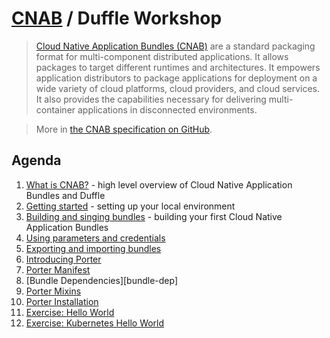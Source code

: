 # [CNAB][cnab] / Duffle Workshop

> [Cloud Native Application Bundles (CNAB)][cnab] are a standard packaging format for multi-component distributed applications. It allows packages to target different runtimes and architectures. It empowers application distributors to package applications for deployment on a wide variety of cloud platforms, cloud providers, and cloud services. It also provides the capabilities necessary for delivering multi-container applications in disconnected environments.

> More in [the CNAB specification on GitHub][cnab-spec].


## Agenda

1. [What is CNAB?][what-cnab] - high level overview of Cloud Native Application Bundles and Duffle
2. [Getting started][prerequisites] - setting up your local environment
3. [Building and singing bundles][build-sign] - building your first Cloud Native Application Bundles
4. [Using parameters and credentials][params-creds]
5. [Exporting and importing bundles][export-import]
6. [Introducing Porter][porter]
8. [Porter Manifest][porter-manifest]
8. [Bundle Dependencies][bundle-dep]
9. [Porter Mixins][porter-mixins]
7. [Porter Installation][porter-install]
9. [Exercise: Hello World][exercise-1]
10. [Exercise: Kubernetes Hello World][exercise-2]

[cnab]: https://cnab.io/
[cnab-spec]: https://github.com/deislabs/cnab-spec/
[what-cnab]: https://github.com/deislabs/cnab-spec/blob/master/100-CNAB.md
[prerequisites]: content/02-prerequisites.md
[build-sign]: content/03-build-sign.md
[params-creds]: content/04-params-creds.md
[export-import]: content/05-export-import.md
[porter]: content/10-porter.md
[porter-install]: content/15-porter-installation.md
[porter-manifest]: content/12-porter-manifest.md
[porter-mixins]: content/13-porter-mixins.md
[exercise-1]: content/16-exercise-1.md
[exercise-2]: content/16-exercise-2.md
[bundle-deps]: content/12-manifest-deps.md

